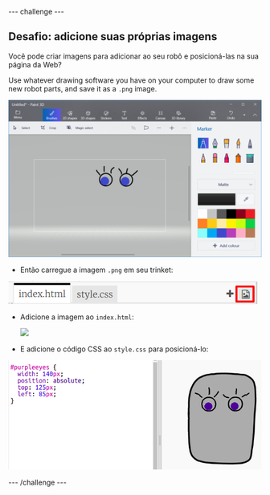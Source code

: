 \--- challenge \---

## Desafio: adicione suas próprias imagens

Você pode criar imagens para adicionar ao seu robô e posicioná-las na sua página da Web?

Use whatever drawing software you have on your computer to draw some new robot parts, and save it as a `.png` image.

![screenshot](images/robot-eyes-edit.png)

+ Então carregue a imagem `.png` em seu trinket:

![screenshot](images/robot-image-add.png)

+ Adicione a imagem ao `index.html`: 

    <img id="purpleeyes" src="purpleeyes.png">
    

+ E adicione o código CSS ao `style.css` para posicioná-lo:

![screenshot](images/robot-use-purple-eyes.png)

\--- /challenge \---
